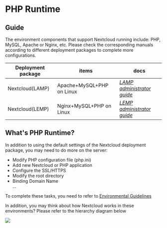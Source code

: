 # PHP Runtime

## Guide

The environment components that support Nextcloud running include: PHP, MySQL, Apache or Nginx, etc. Please check the corresponding manuals according to different deployment packages to complete more configurations.

| Deployment package | items| docs |
| --- | --- | --- |
| Nextcloud(LAMP) | Apache+MySQL+PHP on Linux | *[LAMP administrator guide](https://support.websoft9.com/docs/lamp)* |
| Nextcloud(LEMP)| Nginx+MySQL+PHP on Linux |*[LEMP administrator guide](https://support.websoft9.com/docs/lnmp)*|

## What's PHP Runtime?

In addition to using the default settings of the Nextcloud deployment package, you may need to do more on the server:

- Modify PHP configuration file (php.ini)
- Add new Nextcloud or PHP application
- Configure the SSL/HTTPS
- Modify the root directory
- Binding Domain Name  
...

To complete these tasks, you need to refer to [Environmental Guidelines](/admin-runtime.md#guide)

In addition, you may think about how Nextcloud works in these environments? Please refer to the hierarchy diagram below

![](https://libs.websoft9.com/Websoft9/DocsPicture/en/lamp/lamp-imagestacks-websoft9.png)